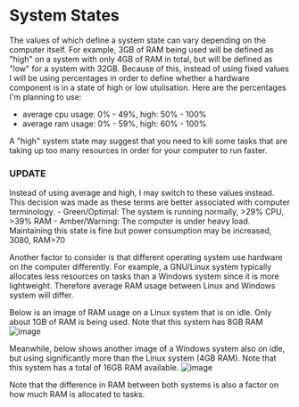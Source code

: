 # System States

The values of which define a system state can vary depending on the computer itself. For example, 3GB of RAM being used will be defined as "high"
on a system with only 4GB of RAM in total, but will be defined as "low" for a system with 32GB. Because of this, instead of using fixed values I will be using
percentages in order to define whether a hardware component is in a state of high or low utulisation. 
Here are the percentages I'm planning to use: 
- average cpu usage: 0% - 49%, high: 50% - 100%
- average ram usage: 0% - 59%, high: 60% - 100%

A "high" system state may suggest that you need to kill some tasks that are taking up too many resources in order for your computer to run faster.
<h3>UPDATE</h3>
Instead of using average and high, I may switch to these values instead. This decision was made as these terms are better associated with computer terminology.
- Green/Optimal: The system is running normally, >29% CPU, >39% RAM
- Amber/Warning: The computer is under heavy load. Maintaining this state is fine but power consumption may be increased, 30<CPU<79, 40<RAM<69
- Red/Critical: The computer is under extremely heavy load, it is recommended to kill high demanding processes, CPU>80, RAM>70


Another factor to consider is that different operating system use hardware on the computer differently. For example, a GNU/Linux system typically allocates 
less resources on tasks than a Windows system since it is more lightweight. Therefore average RAM usage between Linux and Windows system will differ.

Below is an image of RAM usage on a Linux system that is on idle. Only about 1GB of RAM is being used. Note that this system has 8GB RAM
![image](https://github.com/idontuseg1t/DA-SAT/assets/111327977/be52365a-8be6-426b-a9c6-9c6656982643)

Meanwhile, below shows another image of a Windows system also on idle, but using significantly more than the Linux system (4GB RAM). Note that this 
system has a total of 16GB RAM available.
![image](https://github.com/idontuseg1t/DA-SAT/assets/111327977/83b96f6f-75a3-4bbb-987a-41ec953b5a1c)

Note that the difference in RAM between both systems is also a factor on how much RAM is allocated to tasks.
